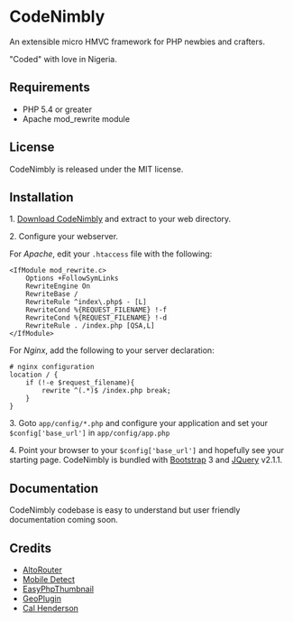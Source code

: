# CodeNimbly

An extensible micro HMVC framework for PHP newbies and crafters.

"Coded" with love in Nigeria.

## Requirements
* PHP 5.4 or greater
* Apache mod_rewrite module

## License

CodeNimbly is released under the MIT license.

## Installation
1\. [Download CodeNimbly](https://github.com/compudeluxe/CodeNimbly/archive/master.zip) and extract to your web directory.

2\. Configure your webserver.

For *Apache*, edit your `.htaccess` file with the following:

```
<IfModule mod_rewrite.c>
    Options +FollowSymLinks
    RewriteEngine On    
    RewriteBase /
    RewriteRule ^index\.php$ - [L]
    RewriteCond %{REQUEST_FILENAME} !-f
    RewriteCond %{REQUEST_FILENAME} !-d    
    RewriteRule . /index.php [QSA,L]
</IfModule>
```

For *Nginx*, add the following to your server declaration:

```
# nginx configuration
location / {
    if (!-e $request_filename){
        rewrite ^(.*)$ /index.php break;
    }
}
```

3\. Goto `app/config/*.php` and configure your application and set your `$config['base_url']` in `app/config/app.php`

4\. Point your browser to your `$config['base_url']` and hopefully see your starting page. CodeNimbly is bundled with [Bootstrap](http://getbootstrap.com) 3 and [JQuery](http://jquery.com) v2.1.1.

## Documentation

CodeNimbly codebase is easy to understand but user friendly documentation coming soon. 


## Credits
* [AltoRouter](http://altorouter.com)
* [Mobile Detect](http://mobiledetect.net)
* [EasyPhpThumbnail](http://www.mywebmymail.com)
* [GeoPlugin](http://www.geoplugin.com/)
* [Cal Henderson](http://appliedthinking.org/autolinking/)